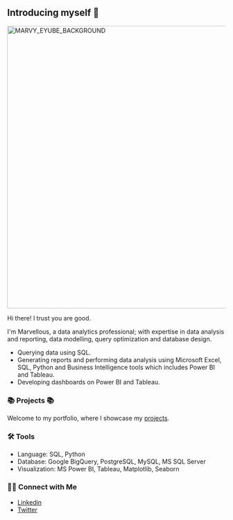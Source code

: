 ## Introducing myself :information_desk_person: 
<img width="650" alt="MARVY_EYUBE_BACKGROUND" src="https://github.com/Marvykeys/Marvykeys/assets/130637591/049b857f-18fb-4587-b32b-ecde9afcac2a">


Hi there! I trust you are good.

I'm Marvellous, a data analytics professional; with expertise in data analysis and reporting, data modelling, query optimization and database design. 

- Querying data using SQL.
- Generating reports and performing data analysis using Microsoft Excel, SQL, Python and Business Intelligence tools which includes Power BI and Tableau.
- Developing dashboards on Power BI and Tableau.

### :books: Projects :books:

Welcome to my portfolio, where I showcase my [projects](https://github.com/Marvykeys/Marvy-Portfolio-Guide/blob/main/README.md).

### 🛠️ Tools

- Language: SQL, Python
- Database: Google BigQuery, PostgreSQL, MySQL, MS SQL Server
- Visualization: MS Power BI, Tableau, Matplotlib, Seaborn

### 👋🏻 Connect with Me

- [Linkedin](https://www.linkedin.com/in/marvellous-eyube-795444225/)
- [Twitter](https://twitter.com/Marvy_U)
<!--
**Marvykeys** is a ✨ _special_ ✨ repository because its `README.md` (this file) appears on your GitHub profile.

Here are some ideas to get you started:

- 🔭 I’m currently working on ...
- 🌱 I’m currently learning ...
- 👯 I’m looking to collaborate on ...
- 🤔 I’m looking for help with ...
- 💬 Ask me about ...
- 📫 How to reach me: ...
- 😄 Pronouns: ...
- ⚡ Fun fact: ...
-->
